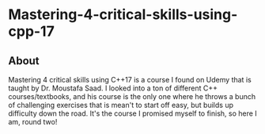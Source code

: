 # Mastering-4-critical-skills-using-cpp-17

## About
Mastering 4 critical skills using C++17 is a course I found on Udemy that is taught by Dr. Moustafa Saad. I looked into a ton of different C++ courses/textbooks, and his course is the only one where he throws a bunch of challenging exercises that is mean't to start off easy, but builds up difficulty down the road. It's the course I promised myself to finish, so here I am, round two!
